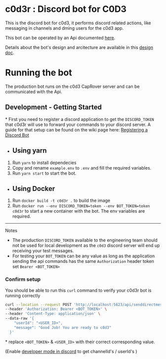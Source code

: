 # c0d3r : Discord bot for C0D3

This is the discord bot for c0d3, it performs discord related actions, like messaging in channels and dming users for the c0d3 app.

This bot can be operated by an Api documented [here](https://github.com/garageScript/c0d3r/wiki/C0D3R-Api-Documentation).

Details about the bot's design and arcitecture are available in this [design doc](https://github.com/garageScript/c0d3r/issues/3).

# Running the bot

The production bot runs on the c0d3 CapRover server and can be communicated with the Api.

## Development - Getting Started

\* First you need to register a discord application to get the `DISCORD_TOKEN` that c0d3r will use to forward your commands to your discord server. A guide for that setup can be found on the wiki page here: [Registering a Discord Bot](https://github.com/garageScript/c0d3r/wiki/Registering-a-Discord-Bot#registering-a-discord-bot)
- ## Using yarn

1. Run `yarn` to install dependecies
2. Copy and rename `example.env` to `.env` and fill the required variables.
3. Run `yarn start` to start the bot.

- ## Using Docker

1. Run `docker build -t c0d3r .` to build the image
2. Run `docker run --env DISCORD_TOKEN=token --env BOT_TOKEN=token c0d3r` to start a new container with the bot. The env variables are required.

---
Notes

- The production `DISCORD_TOKEN` available to the engineering team should not be used for local development as the `c0d3` discord server will end up receiving your test messages.
- For testing your `BOT_TOKEN` can be any value as long as the application sending the api commands has the same `Authorization` header token set `Bearer <BOT_TOKEN>`

### Confirm setup

You should be able to run this `curl` command to verify your c0d3r bot is running correctly

```bash
curl --location --request POST 'http://localhost:5623/api/senddirectmessage' \
--header 'Authorization: Bearer <BOT_TOKEN>' \
--header 'Content-Type: application/json' \
--data-raw '{
    "userId": "<USER_ID>",
    "message": "Good Job! You are ready to c0d3"
  }'
```

\* replace `<BOT_TOKEN>` & `<USER_ID>` with their correct corresponding value.

(Enable [developer mode in discord](https://support.discord.com/hc/en-us/articles/206346498-Where-can-I-find-my-User-Server-Message-ID-) to get channelId's / userId's )